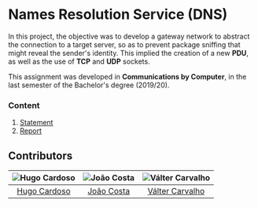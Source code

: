 # Names Resolution Service (DNS)

In this project, the objective was to develop a gateway network to abstract the connection to a target server, so as to prevent package sniffing that might reveal the sender's identity. This implied the creation of a new **PDU**, as well as the use of **TCP** and **UDP** sockets.

This assignment was developed in **Communications by Computer**, in the last semester of the Bachelor's degree (2019/20).

### Content

1. [Statement](statement.pdf)
3. [Report](report.pdf)

## Contributors

![Hugo Cardoso][hugo-pic] | ![João Costa][cunha-pic] | ![Válter Carvalho][valter-pic]
:---: | :---: | :---: |
[Hugo Cardoso][hugo] | [João Costa][cunha] | [Válter Carvalho][valter]

[hugo]: https://github.com/Abjiri
[hugo-pic]: https://github.com/Abjiri.png?size=120
[cunha]: https://github.com/Jcc20
[cunha-pic]: https://github.com/Jcc20.png?size=120
[valter]: https://github.com/wurzy
[valter-pic]: https://github.com/wurzy.png?size=120
